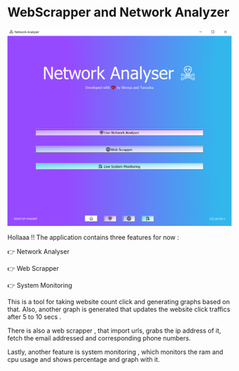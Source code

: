 # WebScrapper and Network Analyzer

<img src="https://github.com/MoonPengu/WebScrapper/blob/main/Capture.PNG"/>

Hollaaa !! The application contains three features for now :

<p>👉 Network Analyser
<p>👉 Web Scrapper
<p>👉 System Monitoring

<p>This is a tool for taking website count click and generating graphs based on that. Also, another graph is generated that updates the website click traffics after 5 to 10 secs . 
<p>There is also a web scrapper , that import urls, grabs the ip address of it, fetch the email addressed and corresponding phone numbers.
<p>Lastly, another feature is system monitoring , which monitors the ram and cpu usage and shows percentage and graph with it.

